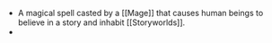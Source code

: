 - A magical spell casted by a [[Mage]] that causes human beings to believe in a story and inhabit [[Storyworlds]].
-